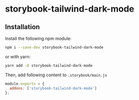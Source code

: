 # storybook-tailwind-dark-mode

## Installation

Install the following npm module:

```sh
npm i --save-dev storybook-tailwind-dark-mode
```

or with yarn:

```sh
yarn add -D storybook-tailwind-dark-mode
```

Then, add following content to `.storybook/main.js`

```js
module.exports = {
  addons: ['storybook-tailwind-dark-mode']
};
```
